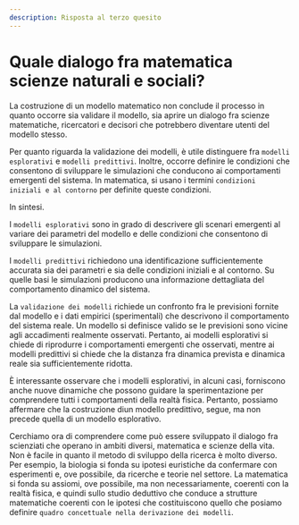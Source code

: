 ```yaml
---
description: Risposta al terzo quesito
---
```


# Quale dialogo fra matematica scienze naturali e sociali?

La costruzione di un modello matematico non conclude il processo in quanto occorre sia validare il modello, sia aprire un dialogo fra scienze matematiche, ricercatori e decisori che potrebbero diventare utenti del modello stesso.&#x20;

Per quanto riguarda la validazione dei modelli, è utile distinguere fra `modelli esplorativi` e `modelli predittivi`. Inoltre, occorre definire le condizioni che consentono di sviluppare le simulazioni che conducono ai comportamenti emergenti del sistema. In matematica, si usano i termini `condizioni iniziali e al contorno` per definite queste condizioni.&#x20;

In sintesi.

I `modelli esplorativi` sono in grado di descrivere gli scenari emergenti al variare dei parametri del modello e delle condizioni che consentono di sviluppare le simulazioni.&#x20;

I `modelli predittivi` richiedono una identificazione sufficientemente accurata sia dei parametri e sia delle condizioni iniziali e al contorno. Su quelle basi le simulazioni producono una informazione dettagliata del comportamento dinamico del sistema.&#x20;

La `validazione dei modelli` richiede un confronto fra le previsioni fornite dal modello e i dati empirici (sperimentali) che descrivono il comportamento del sistema reale. Un modello si definisce valido se le previsioni sono vicine agli accadimenti realmente osservati. Pertanto, ai modelli esplorativi si chiede di riprodurre i comportamenti emergenti che osservati, mentre ai modelli predittivi si chiede che la distanza fra dinamica prevista e dinamica reale sia sufficientemente ridotta.

È interessante osservare che i modelli esplorativi, in alcuni casi, forniscono anche nuove dinamiche che possono guidare la sperimentazione per comprendere tutti i comportamenti della realtà fisica. Pertanto, possiamo affermare che la costruzione diun modello predittivo, segue, ma non precede quella di un modello esplorativo.

Cerchiamo ora di comprendere come può essere sviluppato il dialogo fra scienziati che operano in ambiti diversi, matematica e scienze della vita. Non è facile in quanto il metodo di sviluppo della ricerca è molto diverso. Per esempio, la biologia si fonda su ipotesi euristiche da confermare con esperimenti e, ove possibile, da ricerche e teorie nel settore. La matematica si fonda su assiomi, ove possibile, ma non necessariamente, coerenti con la realtà fisica, e quindi sullo studio deduttivo che conduce a strutture matematiche coerenti con le ipotesi che costituiscono quello che posiamo definire `quadro concettuale nella derivazione dei modelli`.
